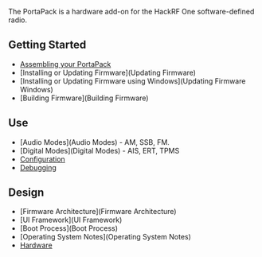 The PortaPack is a hardware add-on for the HackRF One software-defined radio.

## Getting Started

* [Assembling your PortaPack](Assembly)
* [Installing or Updating Firmware](Updating Firmware)
* [Installing or Updating Firmware using Windows](Updating Firmware Windows)
* [Building Firmware](Building Firmware)

## Use

* [Audio Modes](Audio Modes) - AM, SSB, FM.
* [Digital Modes](Digital Modes) - AIS, ERT, TPMS
* [Configuration](Configuration)
* [Debugging](Debugging)

## Design

* [Firmware Architecture](Firmware Architecture)
* [UI Framework](UI Framework)
* [Boot Process](Boot Process)
* [Operating System Notes](Operating System Notes)
* [Hardware](Hardware)